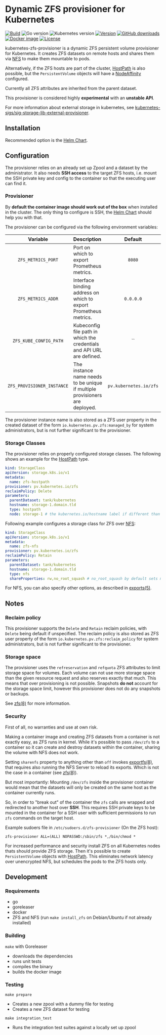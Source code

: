 # Dynamic ZFS provisioner for Kubernetes

[![Build](https://img.shields.io/github/workflow/status/ccremer/kubernetes-zfs-provisioner/Build)][build]
![Go version](https://img.shields.io/github/go-mod/go-version/ccremer/kubernetes-zfs-provisioner)
![Kubernetes version](https://img.shields.io/badge/k8s-v1.17-blue)
[![Version](https://img.shields.io/github/v/release/ccremer/kubernetes-zfs-provisioner)][releases]
[![GitHub downloads](https://img.shields.io/github/downloads/ccremer/kubernetes-zfs-provisioner/total)][releases]
[![Docker image](https://img.shields.io/docker/pulls/ccremer/zfs-provisioner)][dockerhub]
[![License](https://img.shields.io/github/license/ccremer/kubernetes-zfs-provisioner)][license]

kubernetes-zfs-provisioner is a dynamic ZFS persistent volume provisioner for Kubernetes.
It creates ZFS datasets on remote hosts and shares them via [NFS][nfs] to make them mountable to pods.

Alternatively, if the ZFS hosts are part of the cluster, [HostPath][hostpath] is also possible,
but the `PersistentVolume` objects will have a [NodeAffinity][node affinity] configured.

Currently all ZFS attributes are inherited from the parent dataset.

This provisioner is considered highly **experimental** with an **unstable API**.

For more information about external storage in kubernetes, see
[kubernetes-sigs/sig-storage-lib-external-provisioner][lib provisioner].

## Installation

Recommended option is the [Helm Chart][helm chart].

## Configuration

The provisioner relies on an already set up Zpool and a dataset by the administrator.
It also needs **SSH access** to the target ZFS hosts, i.e. mount the SSH private key and
config to the container so that the executing user can find it.

### Provisioner

By **default the container image should work out of the box** when installed in the cluster.
The only thing to configure is SSH, the [Helm Chart][helm chart] should help you with that.

The provisioner can be configured via the following environment variables:

| Variable | Description | Default |
| :------: | :---------- | :-----: |
| `ZFS_METRICS_PORT` | Port on which to export Prometheus metrics. | `8080` |
| `ZFS_METRICS_ADDR` | Interface binding address on which to export Prometheus metrics. | `0.0.0.0` |
| `ZFS_KUBE_CONFIG_PATH` | Kubeconfig file path in which the credentials and API URL are defined. | `` |
| `ZFS_PROVISIONER_INSTANCE` | The instance name needs to be unique if multiple provisioners are deployed. | `pv.kubernetes.io/zfs` |

The provisioner instance name is also stored as a ZFS user property in the created
dataset of the form `io.kubernetes.pv.zfs:managed_by` for system administrators, but is not
further significant to the provisioner.

### Storage Classes

The provisioner relies on properly configured storage classes. The following shows an example
for the [HostPath][hostpath] type.

```yaml
kind: StorageClass
apiVersion: storage.k8s.io/v1
metadata:
  name: zfs-hostpath
provisioner: pv.kubernetes.io/zfs
reclaimPolicy: Delete
parameters:
  parentDataset: tank/kubernetes
  hostname: storage-1.domain.tld
  type: hostpath
  node: storage-1 # the kubernetes.io/hostname label if different than hostname parameter (optional)
```

Following example configures a storage class for ZFS over [NFS][nfs]:
```yaml
kind: StorageClass
apiVersion: storage.k8s.io/v1
metadata:
  name: zfs-nfs
provisioner: pv.kubernetes.io/zfs
reclaimPolicy: Retain
parameters:
  parentDataset: tank/kubernetes
  hostname: storage-1.domain.tld
  type: nfs
  shareProperties: rw,no_root_squash # no_root_squash by default sets mode to 'ro'
```
For NFS, you can also specify other options, as described in [exports(5)][man exports].

## Notes

### Reclaim policy

This provisioner supports the `Delete` and `Retain` reclaim policies, with `Delete` being
default if unspecified. The reclaim policy is also stored as ZFS user property of the form
`io.kubernetes.pv.zfs:reclaim_policy` for system administrators, but is not
further significant to the provisioner.

### Storage space

The provisioner uses the `refreservation` and `refquota` ZFS attributes to limit
storage space for volumes. Each volume can not use more storage space than
the given resource request and also reserves exactly that much. This means
that over provisioning is not possible. Snapshots **do not** account for the
storage space limit, however this provisioner does not do any snapshots or backups.

See [zfs(8)][man zfs] for more information.

### Security

First of all, no warranties and use at own risk.

Making a container image and creating ZFS datasets from a container is not exactly
easy, as ZFS runs in kernel. While it's possible to pass `/dev/zfs` to a container
so it can create and destroy datasets within the container, sharing the volume with NFS
does not work.

Setting `sharenfs` property to anything other than `off` invokes [exportfs(8)][man exportfs],
that requires also running the NFS Server to reload its exports. Which is not the case
in a container (see [zfs(8)][man zfs]).

But most importantly: Mounting `/dev/zfs` inside the provisioner container would mean that
the datasets will only be created on the same host as the container currently runs.

So, in order to "break out" of the container the `zfs` calls are wrapped and redirected
to another host over **SSH**. This requires SSH private keys to be mounted in the container
for a SSH user with sufficient permissions to run `zfs` commands on the target host.

Example sudoers file in `/etc/sudoers.d/zfs-provisioner` (On the ZFS host):
```
zfs-provisioner ALL=(ALL) NOPASSWD:/sbin/zfs *,/bin/chmod *
```

For increased performance and security install ZFS on all Kubernetes nodes thats should
provide ZFS storage. Then it's possible to create `PersistentVolume` objects with [HostPath][hostpath].
This eliminates network latency over unencrypted NFS, but schedules the pods to the ZFS hosts only.

## Development

### Requirements

* go
* goreleaser
* docker
* ZFS and NFS (run `make install_zfs` on Debian/Ubuntu if not already installed)

### Building

`make` with Goreleaser

* downloads the dependencies
* runs unit tests
* compiles the binary
* builds the docker image

### Testing

`make prepare`

* Creates a new zpool with a dummy file for testing
* Creates a new ZFS dataset for testing

`make integration_test`

* Runs the integration test suites against a locally set up zpool

[build]: https://github.com/ccremer/kubernetes-zfs-provisioner/actions?query=workflow%3ABuild
[releases]: https://github.com/ccremer/kubernetes-zfs-provisioner/releases
[license]: https://github.com/ccremer/kubernetes-zfs-provisioner/blob/master/LICENSE.txt
[dockerhub]: https://hub.docker.com/r/ccremer/zfs-provisioner
[node affinity]: https://kubernetes.io/docs/concepts/storage/persistent-volumes/#node-affinity
[lib provisioner]: https://github.com/kubernetes-sigs/sig-storage-lib-external-provisioner
[hostpath]: https://kubernetes.io/docs/concepts/storage/volumes/#hostpath
[nfs]: https://kubernetes.io/docs/concepts/storage/volumes/#nfs
[man zfs]: https://linux.die.net/man/8/zfs
[man exportfs]: https://linux.die.net/man/8/exportfs
[man exports]: https://linux.die.net/man/5/exports
[helm chart]: https://ccremer.github.io/charts/kubernetes-zfs-provisioner/
